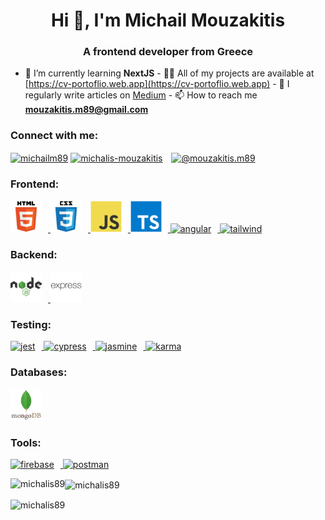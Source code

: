 <h1 align="center">Hi 👋, I'm Michail Mouzakitis</h1>
<h3 align="center">A frontend developer from Greece</h3>

- 🌱 I’m currently learning **NextJS** - 👨‍💻 All of my projects are available at
[https://cv-portoflio.web.app](https://cv-portoflio.web.app) - 📝 I regularly write articles on
[Medium](https://medium.com/@mouzakitis.m89) - 📫 How to reach me **mouzakitis.m89@gmail.com**

<h3 align="left">Connect with me:</h3>
<p align="left">
  <a href="https://twitter.com/michailm89" target="_blank"
    ><img
      align="center"
      src="https://raw.githubusercontent.com/rahuldkjain/github-profile-readme-generator/master/src/images/icons/Social/twitter.svg"
      alt="michailm89"
      height="40"
      width="50"
  /></a>
  <a href="https://linkedin.com/in/michalis-mouzakitis" target="_blank"
    ><img align="center"
    src="https://raw.githubusercontent.com/rahuldkjain/github-profile-readme-generator/master/src/images/icons/Social/linked-in-alt.svg"
    alt="michalis-mouzakitis" height="40" width="50" style="margin-right: 10px; text-decoration:
    none"" /></a
  >
  <a href="https://medium.com/@mouzakitis.m89" target="_blank"
    ><img align="center"
    src="https://raw.githubusercontent.com/rahuldkjain/github-profile-readme-generator/master/src/images/icons/Social/medium.svg"
    alt="@mouzakitis.m89" height="40" width="50" style="margin-right: 10px; text-decoration: none""
    /></a
  >
</p>

<h3 align="left">Frontend:</h3>
<p align="left">
  <a href="https://www.w3.org/html/" target="_blank" rel="noreferrer">
    <img
    src="https://raw.githubusercontent.com/devicons/devicon/master/icons/html5/html5-original-wordmark.svg"
    alt="html5" width="50" height="50" style="margin-right: 10px; text-decoration: none";
    text-decoration: none"; text-decoration: none" />
  </a>
  <a href="https://www.w3schools.com/css/" target="_blank" rel="noreferrer">
    <img
    src="https://raw.githubusercontent.com/devicons/devicon/master/icons/css3/css3-original-wordmark.svg"
    alt="css3" width="50" height="50" style="margin-right: 10px; text-decoration: none"" />
  </a>
  <a
    href="https://developer.mozilla.org/en-US/docs/Web/JavaScript"
    target="_blank"
    rel="noreferrer"
  >
    <img
    src="https://raw.githubusercontent.com/devicons/devicon/master/icons/javascript/javascript-original.svg"
    alt="javascript" width="50" height="50" style="margin-right: 10px; text-decoration: none"" />
  </a>
  <a href="https://www.typescriptlang.org/" target="_blank" rel="noreferrer">
    <img
    src="https://raw.githubusercontent.com/devicons/devicon/master/icons/typescript/typescript-original.svg"
    alt="typescript" width="50" height="50" style="margin-right: 10px; text-decoration: none"" />
  </a>
  <a href="https://angular.io" target="_blank" rel="noreferrer">
    <img src="https://angular.io/assets/images/logos/angular/angular.svg" alt="angular" width="50"
    height="50" style="margin-right: 10px; text-decoration: none"" />
  </a>
  <a href="https://tailwindcss.com/" target="_blank" rel="noreferrer">
    <img src="https://www.vectorlogo.zone/logos/tailwindcss/tailwindcss-icon.svg" alt="tailwind"
    width="50" height="50" style="margin-right: 10px; text-decoration: none"" />
  </a>
</p>

<h3 align="left">Backend:</h3>
<p align="left">
  <a href="https://nodejs.org" target="_blank" rel="noreferrer">
    <img
    src="https://raw.githubusercontent.com/devicons/devicon/master/icons/nodejs/nodejs-original-wordmark.svg"
    alt="nodejs" width="50" height="50" style="margin-right: 10px; text-decoration: none"" />
  </a>
  <a href="https://expressjs.com" target="_blank" rel="noreferrer">
    <img
    src="https://raw.githubusercontent.com/devicons/devicon/master/icons/express/express-original-wordmark.svg"
    alt="express" width="50" height="50" style="margin-right: 10px; text-decoration: none"" />
  </a>
</p>

<h3 align="left">Testing:</h3>
<p align="left">
  <a href="https://jestjs.io" target="_blank" rel="noreferrer">
    <img src="https://www.vectorlogo.zone/logos/jestjsio/jestjsio-icon.svg" alt="jest" width="50"
    height="50" style="margin-right: 10px; text-decoration: none"" />
  </a>
  <a href="https://www.cypress.io" target="_blank" rel="noreferrer">
    <img
    src="https://raw.githubusercontent.com/simple-icons/simple-icons/6e46ec1fc23b60c8fd0d2f2ff46db82e16dbd75f/icons/cypress.svg"
    alt="cypress" width="50" height="50" style="margin-right: 10px; text-decoration: none"" />
  </a>
  <a href="https://jasmine.github.io/" target="_blank" rel="noreferrer">
    <img src="https://www.vectorlogo.zone/logos/jasmine/jasmine-icon.svg" alt="jasmine" width="50"
    height="50" style="margin-right: 10px; text-decoration: none"" />
  </a>
  <a href="https://karma-runner.github.io/latest/index.html" target="_blank" rel="noreferrer">
    <img
    src="https://raw.githubusercontent.com/detain/svg-logos/780f25886640cef088af994181646db2f6b1a3f8/svg/karma.svg"
    alt="karma" width="50" height="50" style="margin-right: 10px; text-decoration: none"" />
  </a>
</p>

<h3 align="left">Databases:</h3>
<p align="left">
  <a href="https://www.mongodb.com/" target="_blank" rel="noreferrer">
    <img
    src="https://raw.githubusercontent.com/devicons/devicon/master/icons/mongodb/mongodb-original-wordmark.svg"
    alt="mongodb" width="50" height="50" style="margin-right: 10px; text-decoration: none"" />
  </a>
</p>

<h3 align="left">Tools:</h3>
<p align="left">
  <a href="https://firebase.google.com/" target="_blank" rel="noreferrer">
    <img src="https://www.vectorlogo.zone/logos/firebase/firebase-icon.svg" alt="firebase"
    width="50" height="50" style="margin-right: 10px; text-decoration: none"" />
  </a>
  <a href="https://postman.com" target="_blank" rel="noreferrer">
    <img src="https://www.vectorlogo.zone/logos/getpostman/getpostman-icon.svg" alt="postman"
    width="50" height="50" style="margin-right: 10px; text-decoration: none"" />
  </a>
</p>

<p>
  <img
    align="left"
    src="https://github-readme-stats.vercel.app/api/top-langs?username=michalis89&show_icons=true&locale=en&layout=compact"
    alt="michalis89"
  />
</p>

<p>
  <img
    align="center"
    src="https://github-readme-stats.vercel.app/api?username=michalis89&show_icons=true&locale=en"
    alt="michalis89"
  />
</p>

<p>
  <img
    align="center"
    src="https://github-readme-streak-stats.herokuapp.com/?user=michalis89&"
    alt="michalis89"
  />
</p>
